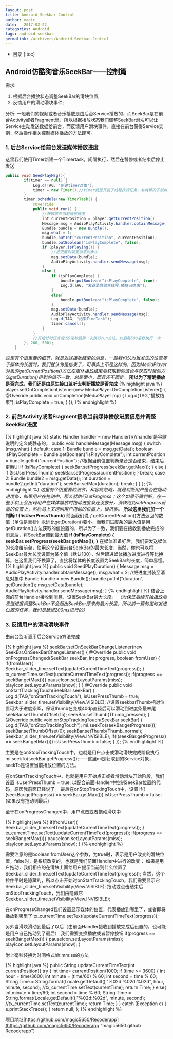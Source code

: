 ```yaml
---
layout: post
title: Android Seekbar Control
author: magic
date:   2017-02-22
categories: Android
tags: android seekbar
permalink: /archivers/Android-Seekbar-Control
---
```

* 目录
{:toc}
## Android仿酷狗音乐SeekBar——控制篇
需求:
1. 根据后台播放状态调整SeekBar的滑块位置;
2. 反馈用户的滑动滑块事件;


分析:
一般我们的视频或者音乐播放是由后台Service播放的，而SeekBar是在前台Activity或者Fragment里，所以根据播放状态我们调整SeekBar滑块可以让Service主动发送数据给前台，而反馈用户滑块事件，直接在前台获得Service实例，然后操作相关控制媒体播放的方法即可。
### 1. 后台Service给前台发送媒体播放进度

这里我们使用Timer新建一个Timertask，间隔执行，然后在暂停或者结束后停止发送

``` java
public void SeedPlayMsg(){
        if(timer == null) {
            Log.d(TAG, "创建timer对象");
            timer = new Timer();//timer就是开启子线程执行任务，与纯粹的子线城不同的是可以控制子线城执行的时间，
        }
        timer.schedule(new TimerTask() {
            @Override
            public void run() {
                //获取歌曲当前播放进度
                int currentPosition = player.getCurrentPosition();
                Message msg = AudioPlayActivity.handler.obtainMessage();
                Bundle bundle = new Bundle();
                msg.what = 1;
                bundle.putInt("currentPosition", currentPosition);
                bundle.putBoolean("isPlayComplete", false);
                if (player.isPlaying()) {
                    //把进度封装至消息对象中
                    msg.setData(bundle);
                    AudioPlayActivity.handler.sendMessage(msg);
                }
                else {
                    if (isPlayComplete) {
                        bundle.putBoolean("isPlayComplete", true);
                        Log.d(TAG, "发送消息给主线程,播放已结束");
                    }
                    else{
                        bundle.putBoolean("isPlayComplete", false);
                    }
                    msg.setData(bundle);
                    AudioPlayActivity.handler.sendMessage(msg);
                    Log.d(TAG, "结束TimeTask");
                    timer.cancel();
                }
            }
            //开始计时任务后的5毫秒后第一次执行run方法，以后每500毫秒执行一次
        }, 200, 500);
    }
```

*这里有个很重要的细节，就是发送播放结束的消息，一般我们认为当发送的位置等于媒体的长度时，我们就认为是结束了，可事实上不是这样的，因为MediaPlayer对象的getCurrentPosition()方法在媒体播放结束后获取到的值也与获取时常的方法getDuration()得到的值不一致，总是要小，而且还不固定。*
**所以为了精确播放是否完成，我们还是由原生接口监听去判断播放是否完成**
{% highlight java %}
    player.setOnCompletionListener(new MediaPlayer.OnCompletionListener() {
        @Override
        public void onCompletion(MediaPlayer mp) {
            Log.d(TAG,"播放结束");
            isPlayComplete = true;
        }
    });
{% endhighlight %}
### 2. 前台Activity或者Fragment接收当前媒体播放进度信息并调整SeekBar进度
{% highlight java %}
    static Handler handler = new Handler(){//handler是谷歌说明的定义成静态的，
        public void handleMessage(Message msg) {
            switch (msg.what) {
                default:
                case 1:
                    Bundle bundle = msg.getData();
                    boolean isPlayComplete = bundle.getBoolean("isPlayComplete");
                    int currentPosition = bundle.getInt("currentPosition");
                    //根据当前位置判断录音是否结束，结束后更新UI
                    if (isPlayComplete) {
                        seekBar.setProgress(seekBar.getMax());
                    }
                    else {
                        if (!isUserPressThumb) seekBar.setProgress(currentPosition);
                    }
                    break;
                case 2:
                    Bundle bundle2 = msg.getData();
                    int duration = bundle2.getInt("duration");
                    seekBar.setMax(duration);
                    break;
            }
        }
    };
{% endhighlight %}
*这里有个很重要的细节，和容易忽略，就是判断用户是否在拖动进度条，如果用户在拖动中，那么就执行setProgress；这个如果不做判断，在一些手机上会出现用户在媒体播放时拖动进度条还没放开，滑块跑到setProgress设置的位置上，然后马上又跑回用户拖动的位置上，很坑爹。*
**所以这里我们加一个判断if (!isUserPressThumb)**
前面我们说了getCurrentPosition()方法返回的数值（单位是毫秒）永远比getDuration()要小，而我们进度条的最大值是用getDuration()方法获取的值设置的，所以为了一致，我们要在接收到播放完成的消息后，将SeekBar调到最大值
**if (isPlayComplete) { seekBar.setProgress(seekBar.getMax()); }**
在媒体准备好后，我们要发送媒体的长度给前台，使用这个设置前台SeekBar的最大长度，当然，你也可以将SeekBar最大长度设置为某个值（默认100），然后跟进媒体播放进度进行等比换算，在这里我们不换算了，直接将媒体的长度设置为SeekBar的长度，简单易懂。
{% highlight java %}
    public void SeedPlayDuration() {
        Message msg = AudioPlayActivity.handler.obtainMessage();
        msg.what = 2;
        //把进度封装至消息对象中
        Bundle bundle = new Bundle();
        bundle.putInt("duration", getDuration());
        msg.setData(bundle);
        AudioPlayActivity.handler.sendMessage(msg);
    }
{% endhighlight %}
结合上面的前台Handler接收到消息，设置SeekBar最大长度。
*（为保证后续开始播放后发送进度调整SeekBar不会超出SeekBar原来的最大长度，所以前一篇的定时发送位置的任务，我们是延迟200ms进行的）*
### 3. 反馈用户的滑动滑块事件
由前台监听调用后台Service方法完成

{% highlight java %}
seekBar.setOnSeekBarChangeListener(new SeekBar.OnSeekBarChangeListener() {
            @Override
            public void onProgressChanged(SeekBar seekBar, int progress, boolean fromUser) {
                if(fromUser){
                    Seekbar_slider_time.setText(updateCurrentTimeText(progress));
                }
                tx_currentTime.setText(updateCurrentTimeText(progress));
                if(progress == seekBar.getMax()){
                    pauseIcon.setLayoutParams(miss);
                    playIcon.setLayoutParams(show);
                }
            }
            @Override
            public void onStartTrackingTouch(SeekBar seekBar) {
                Log.d(TAG,"onStartTrackingTouch");
                isUserPressThumb = true;
                Seekbar_slider_time.setVisibility(View.VISIBLE);
                //设置seekbarThumb相对位置可大于进度条15，保证thumb在变成40dp直径后可以滑动到进度条最末尾
                seekBar.setThumbOffset(15);
                seekBar.setThumb(Thumb_pressed);
            }
            @Override
            public void onStopTrackingTouch(SeekBar seekBar) {
                Log.d(TAG,"onStopTrackingTouch");
                mi.seekTo(seekBar.getProgress());
                seekBar.setThumbOffset(0);
                seekBar.setThumb(Thumb_normal);
                Seekbar_slider_time.setVisibility(View.INVISIBLE);
                if(!(seekBar.getProgress() == seekBar.getMax())) isUserPressThumb = false;
            }
        });
{% endhighlight %}

主要是在onStopTrackingTouch中，也就是用户点击或滑动滑块完成阶段执行
mi.seekTo(seekBar.getProgress());——这里mi是获取到的Service对象，seekTo是设置当前播放位置的方法。

在onStartTrackingTouch中，也就是用户开始点击或者滑动滑块开始阶段，我们设置
isUserPressThumb = true;
以配合前面Handler中控制SeekBar位置的代码，原因我前面已经说了。
最后在onStopTrackingTouch中，设置
 if(!(seekBar.getProgress() == seekBar.getMax())) isUserPressThumb = false;(如果没有拖动到最后)

至于在onProgressChanged中，用户点击或者拖动滑块中

{% highlight java %}
                if(fromUser){
                    Seekbar_slider_time.setText(updateCurrentTimeText(progress));
                }
                tx_currentTime.setText(updateCurrentTimeText(progress));
                if(progress == seekBar.getMax()){
                    pauseIcon.setLayoutParams(miss);
                    playIcon.setLayoutParams(show);
                }
{% endhighlight %}

需要注意的是boolean fromUser这个参数，为true时，表示是用户改变的滑块位置，false时，是系统改变的，也就是我们前面Handler中进行的改变；
如果是用户拖动，我们相应的在滑块上面给用户提示当前到什么位置了
Seekbar_slider_time.setText(updateCurrentTimeText(progress));
当然，这个控件平时是隐藏的，所以点击开始时onStartTrackingTouch，我们需要显示它
Seekbar_slider_time.setVisibility(View.VISIBLE);
拖动或点击结束后onStopTrackingTouch，我们由隐藏它
Seekbar_slider_time.setVisibility(View.INVISIBLE);

在onProgressChanged我们设置显示媒体的位置，代表播放到哪里了，或者即将播放到哪里了
tx_currentTime.setText(updateCurrentTimeText(progress));

另外当滑块滑动到最后了以后（由前面Handler接收到播放完成后设置的，也可能是用户自己拖动到了最后）
我们需要变换播放或者暂停按钮
if(progress == seekBar.getMax())
{ 
pauseIcon.setLayoutParams(miss);
playIcon.setLayoutParams(show); 
}

附上毫秒装换为时间格式hh:mm:ss的方法

{% highlight java %}
public String updateCurrentTimeText(int currentPosition){
        try {
            int time= currentPosition/1000;
            if (time >= 3600) {
                int hour = time/3600;
                int minute = (time/60) % 60;
                int second = time % 60;
                String Time = String.format(Locale.getDefault(),"%02d:%02d:%02d", hour, minute, second);
                //tx_currentTime.setText(currentTime);
                return  Time;
            }
            else{
                int minute = time/60;
                int second = time % 60;
                String Time = String.format(Locale.getDefault(),"%02d:%02d", minute, second);
                //tx_currentTime.setText(currentTime);
                return  Time;
            }
        }
        catch (Exception e)
        {
            e.printStackTrace();
        }
        return null;
    };
{% endhighlight %}

项目地址[https://github.com/magic5650/Recoderapp](https://github.com/magic5650/Recoderapp "magic5650 github Recoderapp")